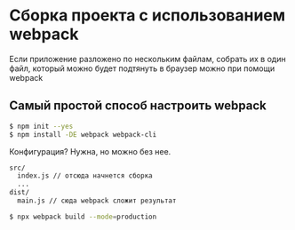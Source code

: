 # Сборка проекта с использованием webpack

Если приложение разложено по нескольким файлам,
собрать их в один файл, который можно будет
подтянуть в браузер можно при помощи webpack

## Самый простой способ настроить webpack

```sh
$ npm init --yes
$ npm install -DE webpack webpack-cli
```

Конфигурация? Нужна, но можно без нее.

```txt
src/
  index.js // отсюда начнется сборка
  ...
dist/
  main.js // сюда webpack сложит результат
```
```sh
$ npx webpack build --mode=production
```

